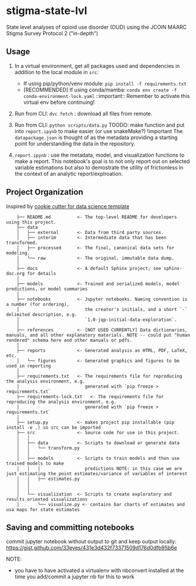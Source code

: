 stigma-state-lvl
==============================

State level analyses of opioid use disorder (OUD) using the JCOIN 
MAARC Stigma Survey Protocol 2 ("in-depth")

## Usage

1. In a virtual environment, get all packages used and dependencies in addition to the local module in `src`:
    - If using pip/python/venv module: `pip install -f requirements.txt`
    - [RECOMMENDED] If using conda/mamba: `conda env create -f conda-environment-lock.yaml`
    ::important:: Remember to activate this virtual env before continuing!

2. Run from CLI: `dvc fetch` : download all files from remote.
3. Run from CLI: `python scripts/data.py` TOODO: make function and put into `report.ipynb` to make easier (or use snakeMake?)
    !important The `datapackage.json` is thought of as the metadata providing a starting point for understanding the data in the repository.
4. `report.ipynb` : use the metadata, model, and visualization functions to make a report. This notebook's goal is to not only
    report out on selected variable estimations but also to demostrate the utility of frictionless in the context of an analytic 
    report/explroation.


## Project Organization

Inspired by [cookie cutter for data science template]("https://drivendata.github.io/cookiecutter-data-science/")


    
```
    ├── README.md          <- The top-level README for developers using this project.
    ├── data
    │   ├── external       <- Data from third party sources.
    │   ├── interim        <- Intermediate data that has been transformed.
    │   ├── processed      <- The final, canonical data sets for modeling.
    │   └── raw            <- The original, immutable data dump.
    │
    ├── docs               <- A default Sphinx project; see sphinx-doc.org for details
    │
    ├── models             <- Trained and serialized models, model predictions, or model summaries
    │
    ├── notebooks          <- Jupyter notebooks. Naming convention is a number (for ordering),
    │                         the creator's initials, and a short `-` delimited description, e.g.
    │                         `1.0-jqp-initial-data-exploration`.
    │
    ├── references         <- [NOT USED CURRENTLY] Data dictionaries, manuals, and all other explanatory materials. NOTE -- could put "human rendered" schema here and other manuals or pdfs.
    │
    ├── reports            <- Generated analysis as HTML, PDF, LaTeX, etc.
    │   └── figures        <- Generated graphics and figures to be used in reporting
    │
    ├── requirements.txt   <- The requirements file for reproducing the analysis environment, e.g.
    │                         generated with `pip freeze > requirements.txt`
    ├── requirements-lock.txt   <- The requirements file for reproducing the analysis environment, e.g.
    │                         generated with `pip freeze > requirements.txt`
    │
    ├── setup.py           <- makes project pip installable (pip install -e .) so src can be imported
    ├── src                <- Source code for use in this project.
    │   │
    │   ├── data           <- Scripts to download or generate data
    │   │   └── transform.py
    │   │
    │   ├── models         <- Scripts to train models and then use trained models to make
    │   │   │                 predictions NOTE: in this case we are just estimating the point estimates/variance of variables of interest
    │   │   ├── estimates.py
    │   │  
    │   │
    │   └── visualization  <- Scripts to create exploratory and results oriented visualizations
    │       └── visualize.py <- contains bar charts of estimates and usa maps for state estimates

```

## Saving and committing notebooks
commit jupyter notebook without output to git and keep output locally: 
https://gist.github.com/33eyes/431e3d432f73371509d176d0dfb95b6e

NOTE: 
- you have to have activated a virtualenv with nbconvert installed at the time you add/commit a jupyter nb for this to work 



